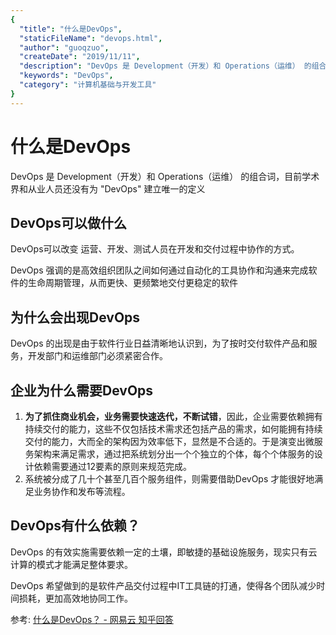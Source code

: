```yaml
---
{
  "title": "什么是DevOps",
  "staticFileName": "devops.html",
  "author": "guoqzuo",
  "createDate": "2019/11/11",
  "description": "DevOps 是 Development（开发）和 Operations（运维） 的组合词，DevOps可以做什么？为什么会出现DevOps？企业为什么需要DevOps？DevOps有什么依赖？目前学术界和从业人员还没有为 'DevOps' 建立唯一的定义",
  "keywords": "DevOps",
  "category": "计算机基础与开发工具"
}
---
```


# 什么是DevOps
DevOps 是 Development（开发）和 Operations（运维） 的组合词，目前学术界和从业人员还没有为 "DevOps" 建立唯一的定义

## DevOps可以做什么
DevOps可以改变 运营、开发、测试人员在开发和交付过程中协作的方式。

DevOps 强调的是高效组织团队之间如何通过自动化的工具协作和沟通来完成软件的生命周期管理，从而更快、更频繁地交付更稳定的软件

## 为什么会出现DevOps 
DevOps 的出现是由于软件行业日益清晰地认识到，为了按时交付软件产品和服务，开发部门和运维部门必须紧密合作。


## 企业为什么需要DevOps
1. **为了抓住商业机会，业务需要快速迭代，不断试错**，因此，企业需要依赖拥有持续交付的能力，这些不仅包括技术需求还包括产品的需求，如何能拥有持续交付的能力，大而全的架构因为效率低下，显然是不合适的。于是演变出微服务架构来满足需求，通过把系统划分出一个个独立的个体，每个个体服务的设计依赖需要通过12要素的原则来规范完成。
2. 系统被分成了几十个甚至几百个服务组件，则需要借助DevOps 才能很好地满足业务协作和发布等流程。

## DevOps有什么依赖？
DevOps 的有效实施需要依赖一定的土壤，即敏捷的基础设施服务，现实只有云计算的模式才能满足整体要求。

DevOps 希望做到的是软件产品交付过程中IT工具链的打通，使得各个团队减少时间损耗，更加高效地协同工作。


参考: [什么是DevOps？ - 网易云 知乎回答](https://www.zhihu.com/question/58702398/answer/235777073)